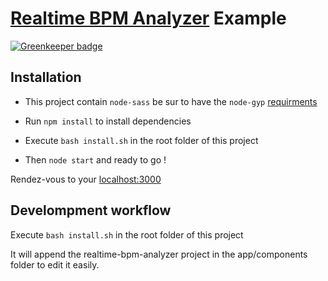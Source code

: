 # [Realtime BPM Analyzer](https://github.com/dlepaux/realtime-bpm-analyzer) Example

[![Greenkeeper badge](https://badges.greenkeeper.io/dlepaux/realtime-bpm-analyzer-example.svg)](https://greenkeeper.io/)

## Installation

- This project contain `node-sass` be sur to have the `node-gyp` [requirments](https://github.com/nodejs/node-gyp#on-windows)

- Run `npm install` to install dependencies

- Execute `bash install.sh` in the root folder of this project

- Then `node start` and ready to go !

Rendez-vous to your [localhost:3000](https://localhost:3000)

## Develompment workflow

Execute `bash install.sh` in the root folder of this project

It will append the realtime-bpm-analyzer project in the app/components folder to edit it easily.
